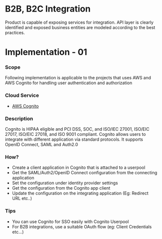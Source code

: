 #
# B2B, B2C Integration
	
Product is capable of exposing services for integration. API layer is clearly identified and exposed business entities are modeled according to the best practices.

#
# Implementation - 01

### Scope
Following implementation is applicable to the projects that uses AWS and AWS Cognito for handling user authentication and authorization

### Cloud Service
- [AWS Cognito](https://aws.amazon.com/cognito/)

### Description
Cognito is HIPAA eligible and PCI DSS, SOC, and ISO/IEC 27001, ISO/EIC 27017, ISO/EIC 27018, and ISO 9001 compliant. Cognito allows users to integrate with different application via standard protocols. It supports OpenID Connect, SAML and Auth2.0 

### How?
- Create a client application in Cognito that is attached to a userpool
- Get the SAML/Auth2/OpenID Connect configuration from the connecting application
- Set the configuration under identity provider settings
- Get the configuration from the Cognito app client 
- Update the configuration on the integrating application (Eg: Redirect URL etc..)

### Tips
- You can use Cognito for SSO easily with Cognito Userpool
- For B2B integrations, use a suitable OAuth flow (eg: Client Credentials etc...)